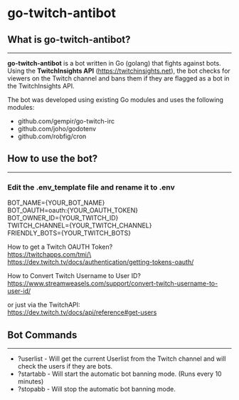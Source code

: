 # go-twitch-antibot

## What is go-twitch-antibot?
---
**go-twitch-antibot** is a bot written in Go (golang) that fights against bots. Using the **TwitchInsights API** (https://twitchinsights.net), the bot checks for viewers on the Twitch channel and bans them if they are flagged as a bot in the TwitchInsights API.

The bot was developed using existing Go modules and uses the following modules:

- github.com/gempir/go-twitch-irc
- github.com/joho/godotenv
- github.com/robfig/cron

## How to use the bot?
---
### **Edit the .env_template file and rename it to .env**

BOT_NAME={YOUR_BOT_NAME}\
BOT_OAUTH=oauth:{YOUR_OAUTH_TOKEN}\
BOT_OWNER_ID={YOUR_TWITCH_ID}\
TWITCH_CHANNEL={YOUR_TWITCH_CHANNEL}\
FRIENDLY_BOTS={YOUR_TWITCH_BOTS}

How to get a Twitch OAUTH Token?\
https://twitchapps.com/tmi/\
https://dev.twitch.tv/docs/authentication/getting-tokens-oauth/


How to Convert Twitch Username to User ID?\
https://www.streamweasels.com/support/convert-twitch-username-to-user-id/

or just via the TwitchAPI:\
https://dev.twitch.tv/docs/api/reference#get-users
## Bot Commands
---
- ?userlist - Will get the current Userlist from the Twitch channel and will check the users if they are bots.
- ?startabb - Will start the automatic bot banning mode. (Runs every 10 minutes)
- ?stopabb - Will stop the automatic bot banning mode.

